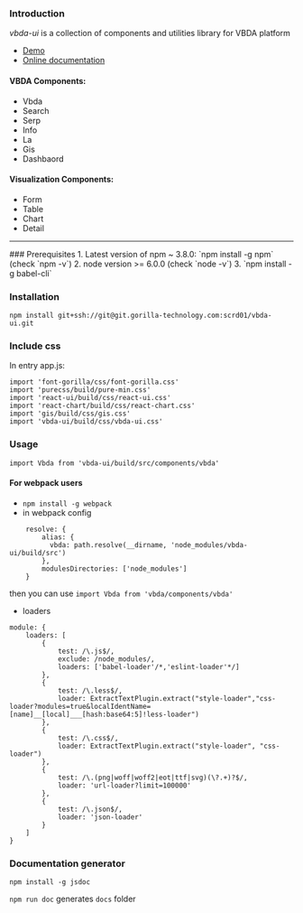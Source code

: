 ### Introduction
*vbda-ui* is a collection of components and utilities library for VBDA platform
 *  [Demo](http://192.168.4.120:8097)
 *  [Online documentation](http://192.168.4.120:8097/docs/)

#### VBDA Components:
 *  Vbda
 *  Search
 *  Serp
 *  Info
 *  La
 *  Gis
 *  Dashbaord

#### Visualization Components:
 *  Form
 *  Table
 *  Chart
 *  Detail

<hr/>
### Prerequisites
1. Latest version of npm ~ 3.8.0: `npm install -g npm` (check `npm -v`)  
2. node version >= 6.0.0 (check `node -v`)  
3. `npm install -g babel-cli`  
  
### Installation
`npm install git+ssh://git@git.gorilla-technology.com:scrd01/vbda-ui.git`

### Include css
In entry app.js:
```
import 'font-gorilla/css/font-gorilla.css'
import 'purecss/build/pure-min.css'
import 'react-ui/build/css/react-ui.css'
import 'react-chart/build/css/react-chart.css'
import 'gis/build/css/gis.css'
import 'vbda-ui/build/css/vbda-ui.css'
```

### Usage
`import Vbda from 'vbda-ui/build/src/components/vbda'`

#### For webpack users
*  `npm install -g webpack`
* in webpack config
```
    resolve: {
        alias: {
          vbda: path.resolve(__dirname, 'node_modules/vbda-ui/build/src')
        },
        modulesDirectories: ['node_modules']
    }
```
then you can use `import Vbda from 'vbda/components/vbda'`

* loaders
```
module: {
    loaders: [
        {
            test: /\.js$/,
            exclude: /node_modules/,
            loaders: ['babel-loader'/*,'eslint-loader'*/]
        },
        {
            test: /\.less$/,
            loader: ExtractTextPlugin.extract("style-loader","css-loader?modules=true&localIdentName=[name]__[local]___[hash:base64:5]!less-loader")
        },
        {
            test: /\.css$/,
            loader: ExtractTextPlugin.extract("style-loader", "css-loader")
        },
        { 
            test: /\.(png|woff|woff2|eot|ttf|svg)(\?.+)?$/,
            loader: 'url-loader?limit=100000'
        },
        { 
            test: /\.json$/, 
            loader: 'json-loader'
        }
    ]
}
```


### Documentation generator
`npm install -g jsdoc` 

`npm run doc` generates `docs` folder

